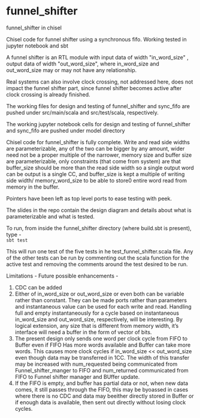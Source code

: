 # funnel_shifter
funnel_shifter in chisel

Chisel code for funnel shifter using a synchronous fifo.
Working tested in jupyter notebook and sbt

A funnel shifter is an RTL module with input data of width "in_word_size" , output data of width "out_word_size", where in_word_size and out_word_size may or may not have any relationship.

Real systems can also involve clock crossing, not addressed here, does not impact the funnel shifter part, since funnel shifter becomes active after clock crossing is already finished.

The working files for design and testing of funnel_shifter and sync_fifo are  pushed under src/main/scala and src/test/scala, respectively.

The working jupyter notebook cells for design and testing of funnel_shifter and sync_fifo are  pushed under model directory

Chisel code for funnel_shifter is fully complete.
Write and read side widths are parameterizable, any of the two can be bigger by any amount, wider need not be a proper multiple of the narrower, memory size and buffer size are parameterizable, only constraints (that come from system) are that buffer_size should be more than the read side width so a single output word can be output is a single CC, and buffer_size is kept a multiple of writing side width/ memory_word_size  to be able to store0 entire word read from memory in the buffer.

Pointers have been left as top level ports to ease testing with peek.

The slides in the repo contain the design diagram and details about what is parameterizable and what is tested.

To run, from inside the funnel_shifter directory (where build.sbt is present), type -  
```sbt test```

This will run one test of the five tests in he test_funnel_shifter.scala file. 
Any of the other tests can be run by commenting out the scala function for the active test and removing the comments around the test desired to be run. 

Limitations - Future possible enhancements - 
1. CDC can be added  
2. Either of in_word_size or out_word_size or even both can be variable rather than constant. They can be made ports rather than parameters and instantaneous value can be used for each write and read. Handling full and empty instantaneously for a cycle based on instantaneous in_word_size and out_word_size, respectively, will be interesting. By logical extension, any size that is different from memory width, it’s interface will need a buffer in the form of vector of bits.  
3. The present design only sends one word per clock cycle from FIFO to Buffer even if FIFO Has more words available and Buffer can take more words. This causes more clock cycles if in_word_size << out_word_size even though data may be transferred in 1CC. The width of this transfer may be increased with num_requested being communicated from Funnel_shifter_manger to FIFO and num_returned communicated from FIFO to Funnel shifter manager and BUffer update.  
4. If the FIFO is empty, and buffer has partial data or not, when new data comes, it still passes through the FIFO, this may be byoassed in cases where there is no CDC and data may beeither directly stored in Buffer or if enough data is available, then sent out directly without losing clock cycles.  


